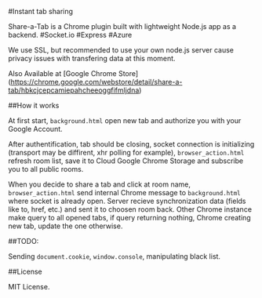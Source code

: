 #Instant tab sharing

Share-a-Tab is a Chrome plugin built with lightweight Node.js app as a backend. #Socket.io #Express #Azure 

We use SSL, but  recommended to use your own node.js server cause privacy issues with transfering data at this moment. 

Also Available at [Google Chrome Store] (https://chrome.google.com/webstore/detail/share-a-tab/hbkcjcepcamiepahcheeoggfifmljdna)

##How it works

At first start, `background.html` open new tab and authorize you with your Google Account. 

After authentification, tab should be closing, socket connection is initializing (transport may be diffirent, xhr polling for example), `browser_action.html` refresh room list, save it to Cloud Google Chrome Storage and subscribe you to all public rooms.

When you decide to share a tab and click at room name, `browser_action.html` send internal Chrome message to `background.html` where socket is already open. Server recieve synchronization data (fields like to, href, etc.) and sent it to choosen room back. Other Chrome instance make query to all opened tabs, if query returning nothing, Chrome creating new tab, update the one otherwise.

##TODO:

Sending `document.cookie`, `window.console`, manipulating black list.

##License

MIT License.


